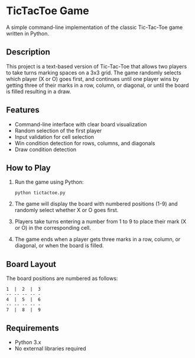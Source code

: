 # TicTacToe Game

A simple command-line implementation of the classic Tic-Tac-Toe game written in Python.

## Description

This project is a text-based version of Tic-Tac-Toe that allows two players to take turns marking spaces on a 3x3 grid. The game randomly selects which player (X or O) goes first, and continues until one player wins by getting three of their marks in a row, column, or diagonal, or until the board is filled resulting in a draw.

## Features

- Command-line interface with clear board visualization
- Random selection of the first player
- Input validation for cell selection
- Win condition detection for rows, columns, and diagonals
- Draw condition detection

## How to Play

1. Run the game using Python:
   ```
   python tictactoe.py
   ```

2. The game will display the board with numbered positions (1-9) and randomly select whether X or O goes first.

3. Players take turns entering a number from 1 to 9 to place their mark (X or O) in the corresponding cell.

4. The game ends when a player gets three marks in a row, column, or diagonal, or when the board is filled.

## Board Layout

The board positions are numbered as follows:
```
1  |  2  |  3
-- -- -- -- -
4  |  5  |  6
-- -- -- -- -
7  |  8  |  9
```

## Requirements

- Python 3.x
- No external libraries required
